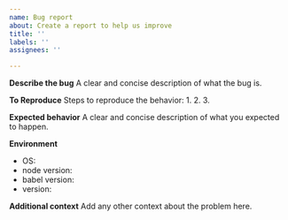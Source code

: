 ```yaml
---
name: Bug report
about: Create a report to help us improve
title: ''
labels: ''
assignees: ''

---
```


**Describe the bug**
A clear and concise description of what the bug is.

**To Reproduce**
Steps to reproduce the behavior:
1. 
2. 
3. 

**Expected behavior**
A clear and concise description of what you expected to happen.

**Environment**
 - OS: 
 - node version: 
 - babel version: 
 - version: 

**Additional context**
Add any other context about the problem here.
